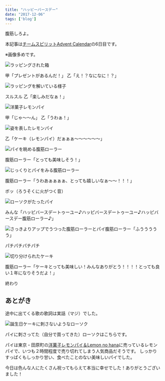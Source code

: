 ```yaml
---
title: "ハッピーバースデー"
date: "2017-12-06"
tags: ['blog']
---
```


腹筋しろよ。

本記事は[チームスピリットAdvent Calendar](https://adventar.org/calendars/2207)の6日目です。

※画像多めです。

![ラッピングされた箱](/assets/images/2017/12/IMG_20171206_182521.jpg)

甲「プレゼントがあるんだ！」 乙「え！？なになに！？」

![ラッピングを解いている様子](/assets/images/2017/12/IMG_20171206_182528.jpg)

スルスル 乙「楽しみだなぁ！」

![洋菓子レモンパイ](/assets/images/2017/12/IMG_20171206_182600.jpg)

甲「じゃ～〜ん」 乙「うわぁ！」

![姿を表したレモンパイ](/assets/images/2017/12/IMG_20171206_182651.jpg)

乙「ケーキ（レモンパイ）だぁぁぁ〜〜〜〜〜〜」

![パイを眺める腹筋ローラー](/assets/images/2017/12/IMG_20171206_182731.jpg)

腹筋ローラー「とっても美味しそう！」

![じっくりとパイをみる腹筋ローラー](/assets/images/2017/12/IMG_20171206_182739.jpg)

腹筋ローラー「うわあぁぁぁぁ、とっても嬉しいなぁ〜〜！！！」

ボッ（ろうそくに火がつく音）

![ローソクがたったパイ](/assets/images/2017/12/IMG_20171206_182916.jpg)

みんな「ハッピバースデートゥーユー♪ハッピバースデートゥーユー♪ハッピバースデー腹筋ローラー♪」

![さっきよりアップでうつった腹筋ローラーとパイ](/assets/images/2017/12/IMG_20171206_182957.jpg)腹筋ローラー「ふううううう」

パチパチパチパチ

![切り分けられたケーキ](/assets/images/2017/12/IMG_20171206_183503.jpg)

腹筋ローラー「ケーキとっても美味しい！みんなありがとう！！！！とっても良い１年になりそうだよ！」

終わり

## あとがき

途中に出てくる歌の歌詞は実話（マジ）でした。

![誕生日ケーキに刺さないようなローソク](/assets/images/2017/12/IMG_20171206_183056.jpg)

パイに刺さってた（自分で買ってきた）ローソクはこちらです。

パイは東京・田原町の[洋菓子レモンパイ＆Lemon no hana](http://www.lemonnohana.com/)に売っているレモンパイで、いつも２時間程度で売り切れてしまう人気商品だそうです。 しっかりすっぱくもしっかり甘い、食べたことのない美味しいパイでした。

今日は色んな人にたくさん祝ってもらえて本当に幸せでした！ありがとうございました！
